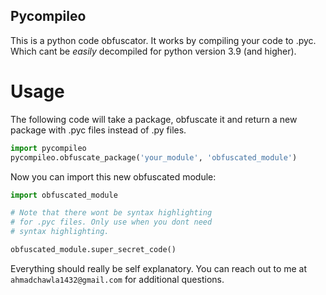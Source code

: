 ## Pycompileo
This is a python code obfuscator. It works by compiling your code to .pyc.
Which cant be *easily* decompiled for python version 3.9 (and higher).

# Usage
The following code will take a package, obfuscate it 
and return a new package with .pyc files instead of .py files.
```python
import pycompileo
pycompileo.obfuscate_package('your_module', 'obfuscated_module')
```

Now you can import this new obfuscated module:
```python
import obfuscated_module

# Note that there wont be syntax highlighting
# for .pyc files. Only use when you dont need
# syntax highlighting.

obfuscated_module.super_secret_code()
```

Everything should really be self explanatory. 
You can reach out to me at `ahmadchawla1432@gmail.com` 
for additional questions.
